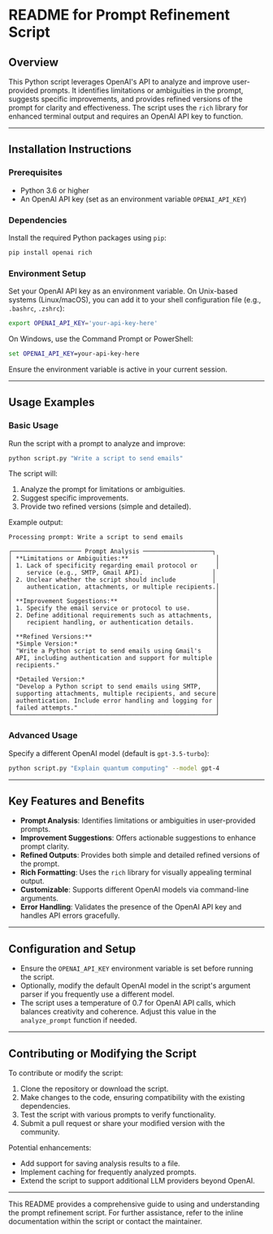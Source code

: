 # README for Prompt Refinement Script

## Overview
This Python script leverages OpenAI's API to analyze and improve user-provided prompts. It identifies limitations or ambiguities in the prompt, suggests specific improvements, and provides refined versions of the prompt for clarity and effectiveness. The script uses the `rich` library for enhanced terminal output and requires an OpenAI API key to function.

---

## Installation Instructions

### Prerequisites
- Python 3.6 or higher
- An OpenAI API key (set as an environment variable `OPENAI_API_KEY`)

### Dependencies
Install the required Python packages using `pip`:
```bash
pip install openai rich
```

### Environment Setup
Set your OpenAI API key as an environment variable. On Unix-based systems (Linux/macOS), you can add it to your shell configuration file (e.g., `.bashrc`, `.zshrc`):
```bash
export OPENAI_API_KEY='your-api-key-here'
```
On Windows, use the Command Prompt or PowerShell:
```cmd
set OPENAI_API_KEY=your-api-key-here
```
Ensure the environment variable is active in your current session.

---

## Usage Examples

### Basic Usage
Run the script with a prompt to analyze and improve:
```bash
python script.py "Write a script to send emails"
```
The script will:
1. Analyze the prompt for limitations or ambiguities.
2. Suggest specific improvements.
3. Provide two refined versions (simple and detailed).

Example output:
```
Processing prompt: Write a script to send emails

┌─────────────────── Prompt Analysis ───────────────────┐
│ **Limitations or Ambiguities:**                        │
│ 1. Lack of specificity regarding email protocol or     │
│    service (e.g., SMTP, Gmail API).                   │
│ 2. Unclear whether the script should include          │
│    authentication, attachments, or multiple recipients.│
│                                                        │
│ **Improvement Suggestions:**                           │
│ 1. Specify the email service or protocol to use.       │
│ 2. Define additional requirements such as attachments, │
│    recipient handling, or authentication details.      │
│                                                        │
│ **Refined Versions:**                                  │
│ *Simple Version:*                                      │
│ "Write a Python script to send emails using Gmail's    │
│ API, including authentication and support for multiple │
│ recipients."                                           │
│                                                        │
│ *Detailed Version:*                                    │
│ "Develop a Python script to send emails using SMTP,    │
│ supporting attachments, multiple recipients, and secure│
│ authentication. Include error handling and logging for │
│ failed attempts."                                      │
└────────────────────────────────────────────────────────┘
```

### Advanced Usage
Specify a different OpenAI model (default is `gpt-3.5-turbo`):
```bash
python script.py "Explain quantum computing" --model gpt-4
```

---

## Key Features and Benefits
- **Prompt Analysis**: Identifies limitations or ambiguities in user-provided prompts.
- **Improvement Suggestions**: Offers actionable suggestions to enhance prompt clarity.
- **Refined Outputs**: Provides both simple and detailed refined versions of the prompt.
- **Rich Formatting**: Uses the `rich` library for visually appealing terminal output.
- **Customizable**: Supports different OpenAI models via command-line arguments.
- **Error Handling**: Validates the presence of the OpenAI API key and handles API errors gracefully.

---

## Configuration and Setup
- Ensure the `OPENAI_API_KEY` environment variable is set before running the script.
- Optionally, modify the default OpenAI model in the script's argument parser if you frequently use a different model.
- The script uses a temperature of 0.7 for OpenAI API calls, which balances creativity and coherence. Adjust this value in the `analyze_prompt` function if needed.

---

## Contributing or Modifying the Script
To contribute or modify the script:
1. Clone the repository or download the script.
2. Make changes to the code, ensuring compatibility with the existing dependencies.
3. Test the script with various prompts to verify functionality.
4. Submit a pull request or share your modified version with the community.

Potential enhancements:
- Add support for saving analysis results to a file.
- Implement caching for frequently analyzed prompts.
- Extend the script to support additional LLM providers beyond OpenAI.

---

This README provides a comprehensive guide to using and understanding the prompt refinement script. For further assistance, refer to the inline documentation within the script or contact the maintainer.
